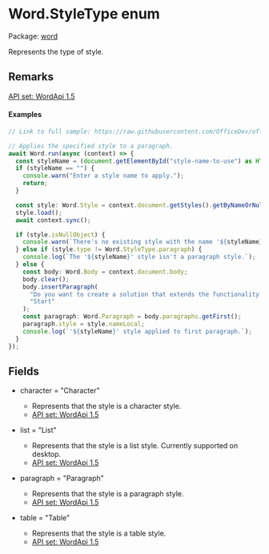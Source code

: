 # Word.StyleType enum

Package: [word](/en-us/javascript/api/word)

Represents the type of style.

## Remarks

[API set: WordApi 1.5](/en-us/javascript/api/requirement-sets/word/word-api-requirement-sets)

#### Examples

```TypeScript
// Link to full sample: https://raw.githubusercontent.com/OfficeDev/office-js-snippets/prod/samples/word/50-document/manage-styles.yaml

// Applies the specified style to a paragraph.
await Word.run(async (context) => {
  const styleName = (document.getElementById("style-name-to-use") as HTMLInputElement).value;
  if (styleName == "") {
    console.warn("Enter a style name to apply.");
    return;
  }

  const style: Word.Style = context.document.getStyles().getByNameOrNullObject(styleName);
  style.load();
  await context.sync();

  if (style.isNullObject) {
    console.warn(`There's no existing style with the name '${styleName}'.`);
  } else if (style.type != Word.StyleType.paragraph) {
    console.log(`The '${styleName}' style isn't a paragraph style.`);
  } else {
    const body: Word.Body = context.document.body;
    body.clear();
    body.insertParagraph(
      "Do you want to create a solution that extends the functionality of Word? You can use the Office Add-ins platform to extend Word clients running on the web, on a Windows desktop, or on a Mac.",
      "Start"
    );
    const paragraph: Word.Paragraph = body.paragraphs.getFirst();
    paragraph.style = style.nameLocal;
    console.log(`'${styleName}' style applied to first paragraph.`);
  }
});
```

## Fields

- character = "Character"
  - Represents that the style is a character style.
  - [API set: WordApi 1.5](/en-us/javascript/api/requirement-sets/word/word-api-requirement-sets)

- list = "List"
  - Represents that the style is a list style. Currently supported on desktop.
  - [API set: WordApi 1.5](/en-us/javascript/api/requirement-sets/word/word-api-requirement-sets)

- paragraph = "Paragraph"
  - Represents that the style is a paragraph style.
  - [API set: WordApi 1.5](/en-us/javascript/api/requirement-sets/word/word-api-requirement-sets)

- table = "Table"
  - Represents that the style is a table style.
  - [API set: WordApi 1.5](/en-us/javascript/api/requirement-sets/word/word-api-requirement-sets)